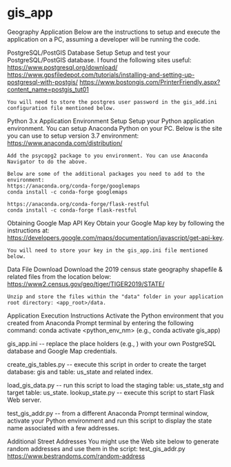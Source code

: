 # gis_app
Geography Application
Below are the instructions to setup and execute the application on a PC, assuming a developer will be running the code.

PostgreSQL/PostGIS Database Setup
    Setup and test your PostgreSQL/PostGIS database. I found the following sites useful:
        https://www.postgresql.org/download/
        https://www.gpsfiledepot.com/tutorials/installing-and-setting-up-postgresql-with-postgis/
        https://www.bostongis.com/PrinterFriendly.aspx?content_name=postgis_tut01

    You will need to store the postgres user password in the gis_add.ini configuration file mentioned below.
  
Python 3.x Application Environment Setup
    Setup your Python application environment. You can setup Anaconda Python on your PC. Below
    is the site you can use to setup version 3.7 environment:
    https://www.anaconda.com/distribution/
    
    Add the psycopg2 package to you environment. You can use Anaconda Navigator to do the above.

    Below are some of the additional packages you need to add to the environment:
    https://anaconda.org/conda-forge/googlemaps
    conda install -c conda-forge googlemaps
    
    https://anaconda.org/conda-forge/flask-restful
    conda install -c conda-forge flask-restful

Obtaining Google Map API Key 
    Obtain your Google Map key by following the instructions at: https://developers.google.com/maps/documentation/javascript/get-api-key. 

    You will need to store your key in the gis_app.ini file mentioned below.

Data File Download
    Download the 2019 census state geography shapefile & related files from the location below: https://www2.census.gov/geo/tiger/TIGER2019/STATE/
    
    Unzip and store the files within the "data" folder in your application root directory: <app_root>/data.

Application Execution Instructions
    Activate the Python environment that you created from Anaconda Prompt terminal by entering the following command:
    conda activate <python_env_nm>  (e.g., conda activate gis_app)
    
gis_app.ini -- replace the place holders (e.g., <password>) with your own PostgreSQL database and Google Map credentials.

create_gis_tables.py -- execute this script in order to create the target database: gis and table: us_state and related index.

load_gis_data.py -- run this script to load the staging table: us_state_stg and target table: us_state.
lookup_state.py -- execute this script to start Flask Web server.

test_gis_addr.py -- from a different Anaconda Prompt terminal window, activate your Python environment and run this script to display the state name associated with a few addresses.

Additional Street Addresses
    You might use the Web site below to generate random addresses and use them in the script: test_gis_addr.py
    https://www.bestrandoms.com/random-address
